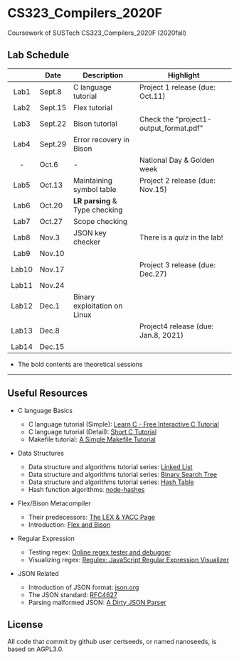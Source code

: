 <!--
 * @Github: https://github.com/Certseeds/CS323_Compilers
 * @Organization: SUSTech
 * @Author: nanoseeds
 * @Date: 2020-09-15 19:11:58
 * @LastEditors: nanoseeds
 * @LastEditTime: 2020-12-15 21:00:54
 * @License: CC-BY-NC-SA_V4_0 or any later version 
 -->

# CS323_Compilers_2020F

Coursework of SUSTech CS323_Compilers_2020F (2020fall)

## Lab Schedule

|       | Date    | Description                    | Highlight                              |
| :---: | ------- | ------------------------------ | -------------------------------------- |
| Lab1  | Sept.8  | C language tutorial            | Project 1 release (due: Oct.11)        |
| Lab2  | Sept.15 | Flex tutorial                  |                                        |
| Lab3  | Sept.22 | Bison tutorial                 | Check the "project1-output_format.pdf" |
| Lab4  | Sept.29 | Error recovery in Bison        |                                        |
|   -   | Oct.6   | -                              | National Day & Golden week             |
| Lab5  | Oct.13  | Maintaining symbol table       | Project 2 release (due: Nov.15)        |
| Lab6  | Oct.20  | **LR parsing** & Type checking |                                        |
| Lab7  | Oct.27  | Scope checking                 |                                        |
| Lab8  | Nov.3   | JSON key checker               | There is a *quiz* in the lab!          |
| Lab9  | Nov.10  |                                |                                        |
| Lab10 | Nov.17  |                                | Project 3 release (due: Dec.27)        |
| Lab11 | Nov.24  |                                |                                        |
| Lab12 | Dec.1   | Binary exploitation on Linux   |                                        |
| Lab13 | Dec.8   |                                | Project4 release (due: Jan.8, 2021)    |
| Lab14 | Dec.15  |                                |                                        |

+ The bold contents are theoretical sessions

---

## Useful Resources

+ C language Basics
  + C language tutorial (Simple): [Learn C - Free Interactive C Tutorial](https://www.learn-c.org/)
  + C language tutorial (Detail): [Short C Tutorial](http://www.stat.cmu.edu/~brian/cprog.html)
  + Makefile tutorial: [A Simple Makefile Tutorial](https://cs.colby.edu/maxwell/courses/tutorials/maketutor/)

+ Data Structures
  + Data structure and algorithms tutorial series: [Linked List](https://www.tutorialspoint.com/data_structures_algorithms/linked_list_algorithms.htm)
  + Data structure and algorithms tutorial series: [Binary Search Tree](https://www.tutorialspoint.com/data_structures_algorithms/binary_search_tree.htm)
  + Data structure and algorithms tutorial series: [Hash Table](https://www.tutorialspoint.com/data_structures_algorithms/hash_data_structure.htm)
  + Hash function algorithms: [node-hashes](https://github.com/liushoukai/node-hashes)

+ Flex/Bison Metacompiler
  + Their predecessors: [The LEX & YACC Page](http://dinosaur.compilertools.net/)
  + Introduction: [Flex and Bison](https://aquamentus.com/flex_bison.html)

+ Regular Expression
  + Testing regex: [Online regex tester and debugger](https://regex101.com/)
  + Visualizing regex: [Regulex: JavaScript Regular Expression Visualizer](https://jex.im/regulex/)

+ JSON Related
  + Introduction of JSON format: [json.org](https://www.json.org/)
  + The JSON standard: [RFC4627](https://tools.ietf.org/html/rfc4627)
  + Parsing malformed JSON: [A Dirty JSON Parser](https://rmarcus.info/blog/2014/10/05/dirty-json-parser.html)

## License
All code that commit by github user certseeds, or named nanoseeds, is based on AGPL3.0.


